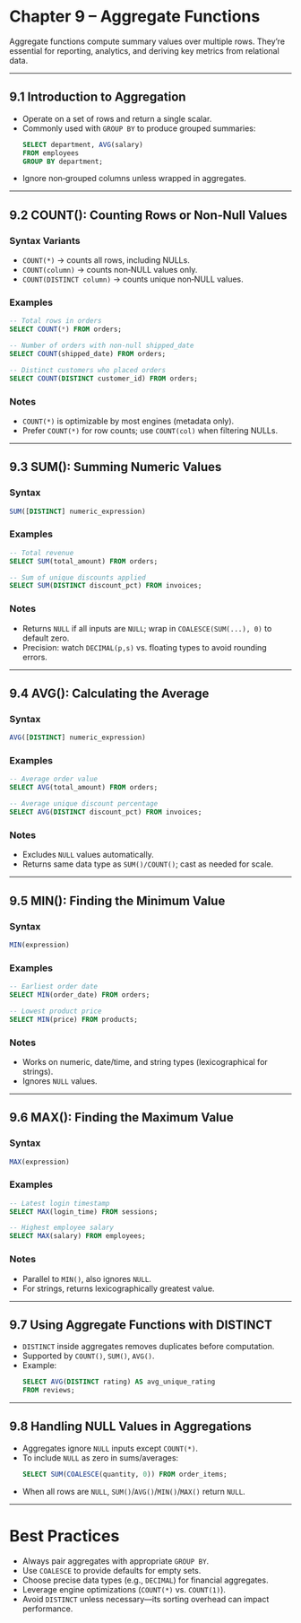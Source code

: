 # Chapter 9 – Aggregate Functions  
Aggregate functions compute summary values over multiple rows. They’re essential for reporting, analytics, and deriving key metrics from relational data.

---

## 9.1 Introduction to Aggregation  
- Operate on a set of rows and return a single scalar.  
- Commonly used with `GROUP BY` to produce grouped summaries:  
  ```sql
  SELECT department, AVG(salary)
  FROM employees
  GROUP BY department;
  ```  
- Ignore non‑grouped columns unless wrapped in aggregates.

---

## 9.2 COUNT(): Counting Rows or Non‑Null Values  
### Syntax Variants  
- `COUNT(*)` → counts all rows, including NULLs.  
- `COUNT(column)` → counts non‑NULL values only.  
- `COUNT(DISTINCT column)` → counts unique non‑NULL values.

### Examples  
```sql
-- Total rows in orders
SELECT COUNT(*) FROM orders;

-- Number of orders with non-null shipped_date
SELECT COUNT(shipped_date) FROM orders;

-- Distinct customers who placed orders
SELECT COUNT(DISTINCT customer_id) FROM orders;
```

### Notes  
- `COUNT(*)` is optimizable by most engines (metadata only).  
- Prefer `COUNT(*)` for row counts; use `COUNT(col)` when filtering NULLs.

---

## 9.3 SUM(): Summing Numeric Values  
### Syntax  
```sql
SUM([DISTINCT] numeric_expression)
```

### Examples  
```sql
-- Total revenue
SELECT SUM(total_amount) FROM orders;

-- Sum of unique discounts applied
SELECT SUM(DISTINCT discount_pct) FROM invoices;
```

### Notes  
- Returns `NULL` if all inputs are `NULL`; wrap in `COALESCE(SUM(...), 0)` to default zero.  
- Precision: watch `DECIMAL(p,s)` vs. floating types to avoid rounding errors.

---

## 9.4 AVG(): Calculating the Average  
### Syntax  
```sql
AVG([DISTINCT] numeric_expression)
```

### Examples  
```sql
-- Average order value
SELECT AVG(total_amount) FROM orders;

-- Average unique discount percentage
SELECT AVG(DISTINCT discount_pct) FROM invoices;
```

### Notes  
- Excludes `NULL` values automatically.  
- Returns same data type as `SUM()/COUNT()`; cast as needed for scale.

---

## 9.5 MIN(): Finding the Minimum Value  
### Syntax  
```sql
MIN(expression)
```

### Examples  
```sql
-- Earliest order date
SELECT MIN(order_date) FROM orders;

-- Lowest product price
SELECT MIN(price) FROM products;
```

### Notes  
- Works on numeric, date/time, and string types (lexicographical for strings).  
- Ignores `NULL` values.

---

## 9.6 MAX(): Finding the Maximum Value  
### Syntax  
```sql
MAX(expression)
```

### Examples  
```sql
-- Latest login timestamp
SELECT MAX(login_time) FROM sessions;

-- Highest employee salary
SELECT MAX(salary) FROM employees;
```

### Notes  
- Parallel to `MIN()`, also ignores `NULL`.  
- For strings, returns lexicographically greatest value.

---

## 9.7 Using Aggregate Functions with DISTINCT  
- `DISTINCT` inside aggregates removes duplicates before computation.  
- Supported by `COUNT()`, `SUM()`, `AVG()`.  
- Example:  
  ```sql
  SELECT AVG(DISTINCT rating) AS avg_unique_rating
  FROM reviews;
  ```

---

## 9.8 Handling NULL Values in Aggregations  
- Aggregates ignore `NULL` inputs except `COUNT(*)`.  
- To include `NULL` as zero in sums/averages:  
  ```sql
  SELECT SUM(COALESCE(quantity, 0)) FROM order_items;
  ```  
- When all rows are `NULL`, `SUM()`/`AVG()`/`MIN()`/`MAX()` return `NULL`.

---

# Best Practices  
- Always pair aggregates with appropriate `GROUP BY`.  
- Use `COALESCE` to provide defaults for empty sets.  
- Choose precise data types (e.g., `DECIMAL`) for financial aggregates.  
- Leverage engine optimizations (`COUNT(*)` vs. `COUNT(1)`).  
- Avoid `DISTINCT` unless necessary—its sorting overhead can impact performance.